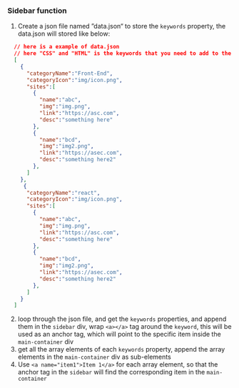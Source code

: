 
### Sidebar function

1. Create a json file named ”data.json“ to store the ```keywords``` property, the data.json will stored like below:
  ```json
    // here is a example of data.json
    // here "CSS" and "HTML" is the keywords that you need to add to the sidebar
    [
      {
        "categoryName":"Front-End",
        "categoryIcon":"img/icon.png",
        "sites":[
          {
            "name":"abc",
            "img":"img.png",
            "link":"https://asc.com",
            "desc":"something here"
          },
          {
            "name":"bcd",
            "img":"img2.png",
            "link":"https://asec.com",
            "desc":"something here2"
          },
        ]
      },
       {
        "categoryName":"react",
        "categoryIcon":"img/icon.png",
        "sites":[
          {
            "name":"abc",
            "img":"img.png",
            "link":"https://asc.com",
            "desc":"something here"
          },
          {
            "name":"bcd",
            "img":"img2.png",
            "link":"https://asec.com",
            "desc":"something here2"
          },
        ]
      }
    ]
  ```
  2. loop through the json file, and get the ```keywords``` properties, and append them in the ```sidebar``` div, wrap ```<a></a>``` tag around the ```keyword```, this will be used as an anchor tag, which will point to the specific item inside the ```main-container``` div
  3. get all the array elements of each ```keywords``` property, append the array elements in the ```main-container``` div as sub-elements
  4. Use ```<a name="item1">Item 1</a>``` for each array element, so that the anchor tag in the ```sidebar``` will find the corresponding item in the ```main-container```






